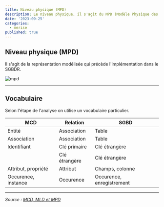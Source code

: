 ```yaml
---
title: Niveau physique (MPD)
description: Le niveau physique, il s'agit du MPD (Modèle Physique des Données).
date: '2023-09-25'
categories:
  - merise
published: true
---
```


## Niveau physique (MPD)

Il s'agit de la représentation modélisée qui précède l'implémentation dans le SGBDR.

![mpd](./images/merise-mpd.jpg)

---

## Vocabulaire

Selon l'étape de l'analyse on utilise un vocabulaire particulier.

| MCD                 | Relation      | SGBD                      |
| ------------------- | ------------- | ------------------------- |
| Entité              | Association   | Table                     |
| Association         | Association   | Table                     |
| Identifiant         | Clé primaire  | Clé étrangère             |
|                     | Clé étrangère | Clé étrangère             |
| Attribut, propriété | Attribut      | Champs, colonne           |
| Occurence, instance | Occurence     | Occurence, enregistrement |

---

_Source : [MCD, MLD et MPD](https://louisvandevelde.be/index.php?dos=my&fic=meris)_

